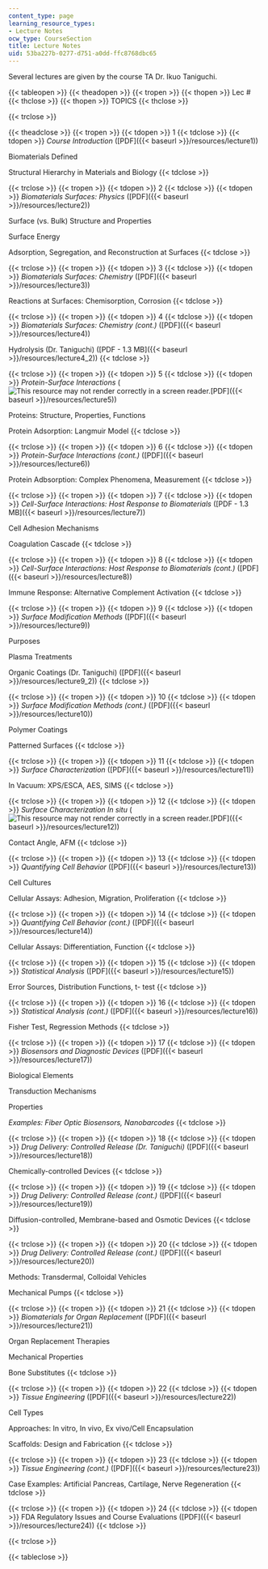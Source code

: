 ```yaml
---
content_type: page
learning_resource_types:
- Lecture Notes
ocw_type: CourseSection
title: Lecture Notes
uid: 53ba227b-0277-d751-a0dd-ffc8768dbc65
---
```


Several lectures are given by the course TA Dr. Ikuo Taniguchi.

{{< tableopen >}}
{{< theadopen >}}
{{< tropen >}}
{{< thopen >}}
Lec #
{{< thclose >}}
{{< thopen >}}
TOPICS
{{< thclose >}}

{{< trclose >}}

{{< theadclose >}}
{{< tropen >}}
{{< tdopen >}}
1
{{< tdclose >}}
{{< tdopen >}}
_Course Introduction_ ([PDF]({{< baseurl >}}/resources/lecture1))  
  
Biomaterials Defined  
  
Structural Hierarchy in Materials and Biology
{{< tdclose >}}

{{< trclose >}}
{{< tropen >}}
{{< tdopen >}}
2
{{< tdclose >}}
{{< tdopen >}}
_Biomaterials Surfaces: Physics_ ([PDF]({{< baseurl >}}/resources/lecture2))  
  
Surface (vs. Bulk) Structure and Properties  
  
Surface Energy  
  
Adsorption, Segregation, and Reconstruction at Surfaces
{{< tdclose >}}

{{< trclose >}}
{{< tropen >}}
{{< tdopen >}}
3
{{< tdclose >}}
{{< tdopen >}}
_Biomaterials Surfaces: Chemistry_ ([PDF]({{< baseurl >}}/resources/lecture3))  
  
Reactions at Surfaces: Chemisorption, Corrosion
{{< tdclose >}}

{{< trclose >}}
{{< tropen >}}
{{< tdopen >}}
4
{{< tdclose >}}
{{< tdopen >}}
_Biomaterials Surfaces: Chemistry (cont.)_ ([PDF]({{< baseurl >}}/resources/lecture4))  
  
Hydrolysis (Dr. Taniguchi) ([PDF - 1.3 MB]({{< baseurl >}}/resources/lecture4_2))
{{< tdclose >}}

{{< trclose >}}
{{< tropen >}}
{{< tdopen >}}
5
{{< tdclose >}}
{{< tdopen >}}
_Protein-Surface Interactions_ (![This resource may not render correctly in a screen reader.](/images/inacessible.gif)[PDF]({{< baseurl >}}/resources/lecture5))  
  
Proteins: Structure, Properties, Functions  
  
Protein Adsorption: Langmuir Model
{{< tdclose >}}

{{< trclose >}}
{{< tropen >}}
{{< tdopen >}}
6
{{< tdclose >}}
{{< tdopen >}}
_Protein-Surface Interactions (cont.)_ ([PDF]({{< baseurl >}}/resources/lecture6))  
  
Protein Adbsorption: Complex Phenomena, Measurement
{{< tdclose >}}

{{< trclose >}}
{{< tropen >}}
{{< tdopen >}}
7
{{< tdclose >}}
{{< tdopen >}}
_Cell-Surface Interactions: Host Response to Biomaterials_ ([PDF - 1.3 MB]({{< baseurl >}}/resources/lecture7))  
  
Cell Adhesion Mechanisms  
  
Coagulation Cascade
{{< tdclose >}}

{{< trclose >}}
{{< tropen >}}
{{< tdopen >}}
8
{{< tdclose >}}
{{< tdopen >}}
_Cell-Surface Interactions: Host Response to Biomaterials (cont.)_ ([PDF]({{< baseurl >}}/resources/lecture8))  
  
Immune Response: Alternative Complement Activation
{{< tdclose >}}

{{< trclose >}}
{{< tropen >}}
{{< tdopen >}}
9
{{< tdclose >}}
{{< tdopen >}}
_Surface Modification Methods_ ([PDF]({{< baseurl >}}/resources/lecture9))  
  
Purposes  
  
Plasma Treatments  
  
Organic Coatings (Dr. Taniguchi) ([PDF]({{< baseurl >}}/resources/lecture9_2))
{{< tdclose >}}

{{< trclose >}}
{{< tropen >}}
{{< tdopen >}}
10
{{< tdclose >}}
{{< tdopen >}}
_Surface Modification Methods (cont.)_ ([PDF]({{< baseurl >}}/resources/lecture10))  
  
Polymer Coatings  
  
Patterned Surfaces
{{< tdclose >}}

{{< trclose >}}
{{< tropen >}}
{{< tdopen >}}
11
{{< tdclose >}}
{{< tdopen >}}
_Surface Characterization_ ([PDF]({{< baseurl >}}/resources/lecture11))  
  
In Vacuum: XPS/ESCA, AES, SIMS
{{< tdclose >}}

{{< trclose >}}
{{< tropen >}}
{{< tdopen >}}
12
{{< tdclose >}}
{{< tdopen >}}
_Surface Characterization In situ_ (![This resource may not render correctly in a screen reader.](/images/inacessible.gif)[PDF]({{< baseurl >}}/resources/lecture12))  
  
Contact Angle, AFM
{{< tdclose >}}

{{< trclose >}}
{{< tropen >}}
{{< tdopen >}}
13
{{< tdclose >}}
{{< tdopen >}}
_Quantifying Cell Behavior_ ([PDF]({{< baseurl >}}/resources/lecture13))  
  
Cell Cultures  
  
Cellular Assays: Adhesion, Migration, Proliferation
{{< tdclose >}}

{{< trclose >}}
{{< tropen >}}
{{< tdopen >}}
14
{{< tdclose >}}
{{< tdopen >}}
_Quantifying Cell Behavior (cont.)_ ([PDF]({{< baseurl >}}/resources/lecture14))  
  
Cellular Assays: Differentiation, Function
{{< tdclose >}}

{{< trclose >}}
{{< tropen >}}
{{< tdopen >}}
15
{{< tdclose >}}
{{< tdopen >}}
_Statistical Analysis_ ([PDF]({{< baseurl >}}/resources/lecture15))  
  
Error Sources, Distribution Functions, t- test
{{< tdclose >}}

{{< trclose >}}
{{< tropen >}}
{{< tdopen >}}
16
{{< tdclose >}}
{{< tdopen >}}
_Statistical Analysis (cont.)_ ([PDF]({{< baseurl >}}/resources/lecture16))  
  
Fisher Test, Regression Methods
{{< tdclose >}}

{{< trclose >}}
{{< tropen >}}
{{< tdopen >}}
17
{{< tdclose >}}
{{< tdopen >}}
_Biosensors and Diagnostic Devices_ ([PDF]({{< baseurl >}}/resources/lecture17))  
  
Biological Elements  
  
Transduction Mechanisms  
  
Properties  
  
_Examples: Fiber Optic Biosensors, Nanobarcodes_
{{< tdclose >}}

{{< trclose >}}
{{< tropen >}}
{{< tdopen >}}
18
{{< tdclose >}}
{{< tdopen >}}
_Drug Delivery: Controlled Release (Dr. Taniguchi)_ ([PDF]({{< baseurl >}}/resources/lecture18))  
  
Chemically-controlled Devices
{{< tdclose >}}

{{< trclose >}}
{{< tropen >}}
{{< tdopen >}}
19
{{< tdclose >}}
{{< tdopen >}}
_Drug Delivery: Controlled Release (cont.)_ ([PDF]({{< baseurl >}}/resources/lecture19))  
  
Diffusion-controlled, Membrane-based and Osmotic Devices
{{< tdclose >}}

{{< trclose >}}
{{< tropen >}}
{{< tdopen >}}
20
{{< tdclose >}}
{{< tdopen >}}
_Drug Delivery: Controlled Release (cont.)_ ([PDF]({{< baseurl >}}/resources/lecture20))  
  
Methods: Transdermal, Colloidal Vehicles  
  
Mechanical Pumps
{{< tdclose >}}

{{< trclose >}}
{{< tropen >}}
{{< tdopen >}}
21
{{< tdclose >}}
{{< tdopen >}}
_Biomaterials for Organ Replacement_ ([PDF]({{< baseurl >}}/resources/lecture21))  
  
Organ Replacement Therapies  
  
Mechanical Properties  
  
Bone Substitutes
{{< tdclose >}}

{{< trclose >}}
{{< tropen >}}
{{< tdopen >}}
22
{{< tdclose >}}
{{< tdopen >}}
_Tissue Engineering_ ([PDF]({{< baseurl >}}/resources/lecture22))  
  
Cell Types  
  
Approaches: In vitro, In vivo, Ex vivo/Cell Encapsulation  
  
Scaffolds: Design and Fabrication
{{< tdclose >}}

{{< trclose >}}
{{< tropen >}}
{{< tdopen >}}
23
{{< tdclose >}}
{{< tdopen >}}
_Tissue Engineering (cont.)_ ([PDF]({{< baseurl >}}/resources/lecture23))  
  
Case Examples: Artificial Pancreas, Cartilage, Nerve Regeneration
{{< tdclose >}}

{{< trclose >}}
{{< tropen >}}
{{< tdopen >}}
24
{{< tdclose >}}
{{< tdopen >}}
FDA Regulatory Issues and Course Evaluations ([PDF]({{< baseurl >}}/resources/lecture24))
{{< tdclose >}}

{{< trclose >}}

{{< tableclose >}}